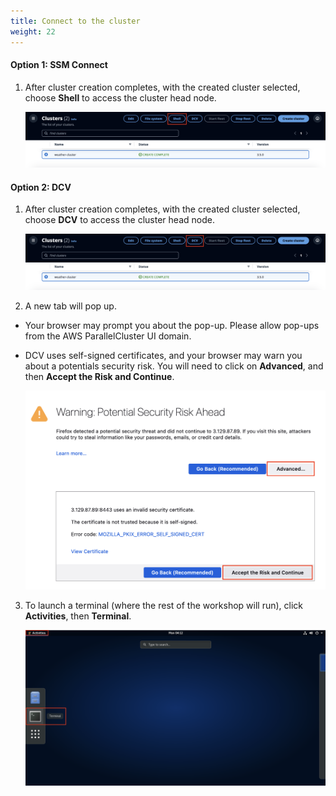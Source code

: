 ```yaml
---
title: Connect to the cluster
weight: 22
--- 
```


#### Option 1: SSM Connect 

1. After cluster creation completes, with the created cluster selected, choose **Shell** to access the cluster head node.

    ![Connect cluster - shell](/static/images/1-connectcluster-shell.png)


#### Option 2: DCV

1. After cluster creation completes, with the created cluster selected, choose **DCV** to access the cluster head node.

    ![Connect cluster - DCV](/static/images/1-connectcluster-dcv.png)

2. A new tab will pop up.

* Your browser may prompt you about the pop-up. Please allow pop-ups from the AWS ParallelCluster UI domain. 

* DCV uses self-signed certificates, and your browser may warn you about a potentials security risk. You will need to click on **Advanced**, and then **Accept the Risk and Continue**. 

    ![Connect cluster - DCV pop-up](/static/images/1-connectcluster-dcvpopup.png)

3. To launch a terminal (where the rest of the workshop will run), click **Activities**, then **Terminal**. 

    ![Connect cluster - DCV terminal](/static/images/1-connectcluster-dcvterminal.png)
